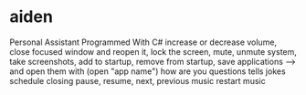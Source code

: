 # aiden
Personal Assistant Programmed With C#
increase or decrease volume,
close focused window and reopen it,
lock the screen,
mute, unmute system,
take screenshots,
add to startup, remove from startup,
save applications --> and open them with (open "app name")
how are you questions
tells jokes
schedule closing
pause, resume, next, previous music
restart music

